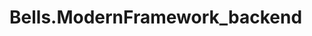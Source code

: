 # Bells.ModernFramework_backend

<!-- DB_HOST=localhost
DB_USER=root
DB_PASSWORD=
DB_NAME=your_database_name
PORT=3000 -->

